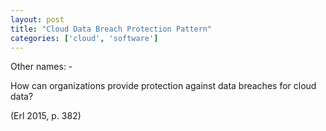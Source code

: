 ```yaml
---
layout: post
title: "Cloud Data Breach Protection Pattern"
categories: ['cloud', 'software']
---
```


Other names: -

How can organizations provide protection against data breaches for cloud data?

(Erl 2015, p. 382)